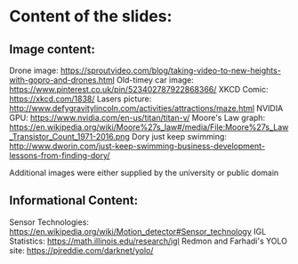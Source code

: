 # Content of the slides:


## Image content:
Drone image: https://sproutvideo.com/blog/taking-video-to-new-heights-with-gopro-and-drones.html
Old-timey car image: https://www.pinterest.co.uk/pin/523402787922868366/
XKCD Comic: https://xkcd.com/1838/
Lasers picture: http://www.defygravitylincoln.com/activities/attractions/maze.html
NVIDIA GPU: https://www.nvidia.com/en-us/titan/titan-v/
Moore's Law graph: https://en.wikipedia.org/wiki/Moore%27s_law#/media/File:Moore%27s_Law_Transistor_Count_1971-2016.png
Dory just keep swimming: http://www.dworin.com/just-keep-swimming-business-development-lessons-from-finding-dory/

Additional images were either supplied by the university or public domain

## Informational Content:
Sensor Technologies: https://en.wikipedia.org/wiki/Motion_detector#Sensor_technology
IGL Statistics: https://math.illinois.edu/research/igl
Redmon and Farhadi's YOLO site: https://pjreddie.com/darknet/yolo/
